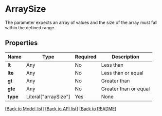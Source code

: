 # ArraySize

The parameter expects an array of values and the size of the array must fall within the defined range.


## Properties
Name | Type | Required | Description |
------------ | ------------- | ------------- | ------------- |
**lt** | Any | No | Less than |
**lte** | Any | No | Less than or equal |
**gt** | Any | No | Greater than |
**gte** | Any | No | Greater than or equal |
**type** | Literal["arraySize"] | Yes | None |


[[Back to Model list]](../../README.md#documentation-for-models) [[Back to API list]](../../README.md#documentation-for-api-endpoints) [[Back to README]](../../README.md)
